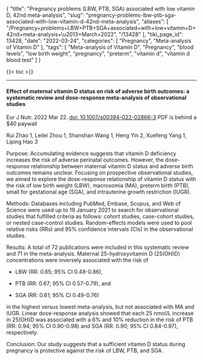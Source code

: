 {
    "title": "Pregnancy problems (LBW, PTB, SGA) associated with low vitamin D, 42nd meta-analysis",
    "slug": "pregnancy-problems-lbw-ptb-sga-associated-with-low-vitamin-d-42nd-meta-analysis",
    "aliases": [
        "/Pregnancy+problems+LBW+PTB+SGA+associated+with+low+vitamin+D+42nd+meta-analysis+\u2013+March+2022",
        "/13428"
    ],
    "tiki_page_id": 13428,
    "date": "2022-03-24",
    "categories": [
        "Pregnancy",
        "Meta-analysis of Vitamin D"
    ],
    "tags": [
        "Meta-analysis of Vitamin D",
        "Pregnancy",
        "blood levels",
        "low birth weight",
        "pregnancy",
        "preterm",
        "vitamin d",
        "vitamin d blood test"
    ]
}


{{< toc >}} 

---

#### Effect of maternal vitamin D status on risk of adverse birth outcomes: a systematic review and dose-response meta-analysis of observational studies

Eur J Nutr. 2022 Mar 22. [doi: 10.1007/s00394-022-02866-3](https://doi.org/10.1007/s00394-022-02866-3) PDF is behind a $40 paywall

Rui Zhao 1, Leilei Zhou 1, Shanshan Wang 1, Heng Yin 2, Xuefeng Yang 1, Liping Hao 3

Purpose: Accumulating evidence suggests that vitamin D deficiency increases the risk of adverse perinatal outcomes. However, the dose-response relationship between maternal vitamin D status and adverse birth outcomes remains unclear. Focusing on prospective observational studies, we aimed to explore the dose-response relationship of vitamin D status with the risk of low birth weight (LBW), macrosomia (MA), preterm birth (PTB), small for gestational age (SGA), and intrauterine growth restriction (IUGR).

Methods: Databases including PubMed, Embase, Scopus, and Web of Science were used up to 19 January 2021 to search for observational studies that fulfilled criteria as follows: cohort studies, case-cohort studies, or nested case-control studies. Random-effects models were used to pool relative risks (RRs) and 95% confidence intervals (CIs) in the observational studies.

Results: A total of 72 publications were included in this systematic review and 71 in the meta-analysis. Maternal 25-hydroxyvitamin D (25(OH)D) concentrations were inversely associated with the risk of 

* LBW (RR: 0.65; 95% CI 0.48-0.86), 

* PTB (RR: 0.67; 95% CI 0.57-0.79), and 

* SGA (RR: 0.61; 95% CI 0.49-0.76) 

in the highest versus lowest meta-analysis, but not associated with MA and IUGR. Linear dose-response analysis showed that each 25 nmol/L increase in 25(OH)D was associated with a 6% and 10% reduction in the risk of PTB (RR: 0.94; 95% CI 0.90-0.98) and SGA (RR: 0.90; 95% CI 0.84-0.97), respectively.

Conclusion: Our study suggests that a sufficient vitamin D status during pregnancy is protective against the risk of LBW, PTB, and SGA.